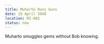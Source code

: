 ```yaml
---
title: Muharto Runs Guns
date: 15 April 1948
location: RI-002
status: new
---
```


Muharto smuggles gems without Bob knowing.
